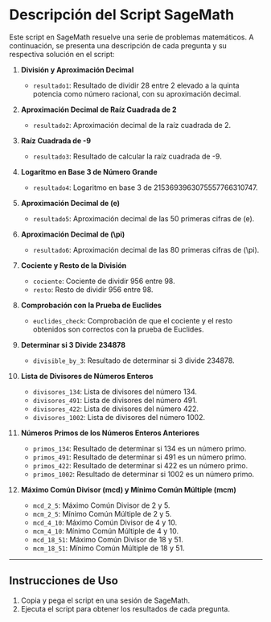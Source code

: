 # Descripción del Script SageMath

Este script en SageMath resuelve una serie de problemas matemáticos. A continuación, se presenta una descripción de cada pregunta y su respectiva solución en el script:

1. **División y Aproximación Decimal**
   - `resultado1`: Resultado de dividir 28 entre 2 elevado a la quinta potencia como número racional, con su aproximación decimal.

2. **Aproximación Decimal de Raíz Cuadrada de 2**
   - `resultado2`: Aproximación decimal de la raíz cuadrada de 2.

3. **Raíz Cuadrada de -9**
   - `resultado3`: Resultado de calcular la raíz cuadrada de -9.

4. **Logaritmo en Base 3 de Número Grande**
   - `resultado4`: Logaritmo en base 3 de 2153693963075557766310747.

5. **Aproximación Decimal de \(e\)**
   - `resultado5`: Aproximación decimal de las 50 primeras cifras de \(e\).

6. **Aproximación Decimal de \(\pi\)**
   - `resultado6`: Aproximación decimal de las 80 primeras cifras de \(\pi\).

7. **Cociente y Resto de la División**
   - `cociente`: Cociente de dividir 956 entre 98.
   - `resto`: Resto de dividir 956 entre 98.

8. **Comprobación con la Prueba de Euclides**
   - `euclides_check`: Comprobación de que el cociente y el resto obtenidos son correctos con la prueba de Euclides.

9. **Determinar si 3 Divide 234878**
   - `divisible_by_3`: Resultado de determinar si 3 divide 234878.

10. **Lista de Divisores de Números Enteros**
    - `divisores_134`: Lista de divisores del número 134.
    - `divisores_491`: Lista de divisores del número 491.
    - `divisores_422`: Lista de divisores del número 422.
    - `divisores_1002`: Lista de divisores del número 1002.

11. **Números Primos de los Números Enteros Anteriores**
    - `primos_134`: Resultado de determinar si 134 es un número primo.
    - `primos_491`: Resultado de determinar si 491 es un número primo.
    - `primos_422`: Resultado de determinar si 422 es un número primo.
    - `primos_1002`: Resultado de determinar si 1002 es un número primo.

12. **Máximo Común Divisor (mcd) y Mínimo Común Múltiple (mcm)**
    - `mcd_2_5`: Máximo Común Divisor de 2 y 5.
    - `mcm_2_5`: Mínimo Común Múltiple de 2 y 5.
    - `mcd_4_10`: Máximo Común Divisor de 4 y 10.
    - `mcm_4_10`: Mínimo Común Múltiple de 4 y 10.
    - `mcd_18_51`: Máximo Común Divisor de 18 y 51.
    - `mcm_18_51`: Mínimo Común Múltiple de 18 y 51.

---

## Instrucciones de Uso

1. Copia y pega el script en una sesión de SageMath.
2. Ejecuta el script para obtener los resultados de cada pregunta.
